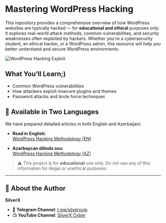 # Mastering WordPress Hacking

This repository provides a comprehensive overview of how WordPress websites are typically hacked — for **educational and ethical** purposes only. It explores real-world attack methods, common vulnerabilities, and security weaknesses often exploited by hackers. Whether you're a cybersecurity student, an ethical hacker, or a WordPress admin, this resource will help you better understand and secure WordPress environments.

![WordPress Hacking Exploit](https://blogger.googleusercontent.com/img/b/R29vZ2xl/AVvXsEgNcWhqVM7MONYeHC2VGT-hXAe08OA7_d_toGLBGWBjoiYe4WjprFDmirpBP2RYIkZ8ypqw8ALM8d5WB3rosVVG7WnFcoF6zi92nfoaJPFWqIZuG10hZ-gD_9mcZd4CB1uBqKzCur8Ld94/s728-rw-e365/wordpress-hacking-exploit.jpg)

## What You'll Learn;)

- Common WordPress vulnerabilities
- How attackers exploit insecure plugins and themes
- Password attacks and brute force techniques

## 📄 Available in Two Languages

We have prepared detailed articles in both English and Azerbaijani.

- **Read in English**:  
  [WordPress Hacking Methodology (EN)](https://github.com/silverxpymaster/Mastering-WordPress-Hacking/blob/main/wordpress-hacking-methodology-EN.md)

- **Azərbaycan dilində oxu**:  
  [WordPress Hacking Methodology (AZ)](https://github.com/silverxpymaster/Mastering-WordPress-Hacking/blob/main/wordpress-hacking-methodology-AZ.md)

> ⚠️ This project is for **educational** use only. Do not use any of this information for illegal or unethical purposes.

---

## 👤 About the Author

**SilverX**

- 🔗 **Telegram Channel**: [t.me/silverxvip](https://t.me/silverxvip)  
- 📺 **YouTube Channel**: [SilverX Cyber](https://www.youtube.com/@silverxcyber)

